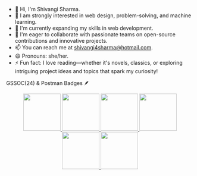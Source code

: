 - 👋 Hi, I'm Shivangi Sharma.
- 👀 I am strongly interested in web design, problem-solving, and machine learning.
- 🌱 I'm currently expanding my skills in web development.
- 💞️ I'm eager to collaborate with passionate teams on open-source contributions and innovative projects.
- 📫 You can reach me at shivangi4sharma@hotmail.com.
- 😄 Pronouns: she/her.
- ⚡ Fun fact: I love reading—whether it's novels, classics, or exploring intriguing project ideas and topics that spark my curiosity!

GSSOC(24) & Postman Badges 🪶
<div style='display:flex; align-items:center; gap: 10px;' align='center'><a href="https://gssoc.girlscript.tech/leaderboard">
<img src="https://raw.githubusercontent.com/GSSoC24/Postman-Challenge/main/docs/assets/Postman%20White.png" width="100px" height="100px" />
  <img src="https://raw.githubusercontent.com/GSSoC24/Postman-Challenge/main/docs/assets/1.png" width="100px" height="100px" />
  <img src="https://raw.githubusercontent.com/GSSoC24/Postman-Challenge/main/docs/assets/2.png" width="100px" height="100px" />
  <img src="https://raw.githubusercontent.com/GSSoC24/Postman-Challenge/main/docs/assets/3.png" width="100px" height="100px" />
  <img src="https://raw.githubusercontent.com/GSSoC24/Postman-Challenge/main/docs/assets/4.png" width="100px" height="100px" />
  <img src="https://raw.githubusercontent.com/GSSoC24/Postman-Challenge/main/docs/assets/5.png" width="100px" height="100px" />
</details>

